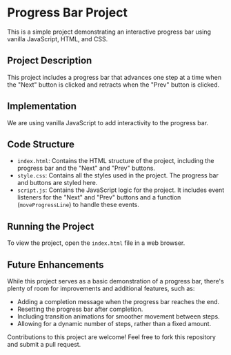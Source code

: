 # Progress Bar Project

This is a simple project demonstrating an interactive progress bar using vanilla JavaScript, HTML, and CSS.

## Project Description

This project includes a progress bar that advances one step at a time when the "Next" button is clicked and retracts when the "Prev" button is clicked.

## Implementation

We are using vanilla JavaScript to add interactivity to the progress bar.

## Code Structure

- `index.html`: Contains the HTML structure of the project, including the progress bar and the "Next" and "Prev" buttons.
- `style.css`: Contains all the styles used in the project. The progress bar and buttons are styled here.
- `script.js`: Contains the JavaScript logic for the project. It includes event listeners for the "Next" and "Prev" buttons and a function (`moveProgressLine`) to handle these events.

## Running the Project

To view the project, open the `index.html` file in a web browser. 

## Future Enhancements

While this project serves as a basic demonstration of a progress bar, there's plenty of room for improvements and additional features, such as:

- Adding a completion message when the progress bar reaches the end.
- Resetting the progress bar after completion.
- Including transition animations for smoother movement between steps.
- Allowing for a dynamic number of steps, rather than a fixed amount.

Contributions to this project are welcome! Feel free to fork this repository and submit a pull request.

